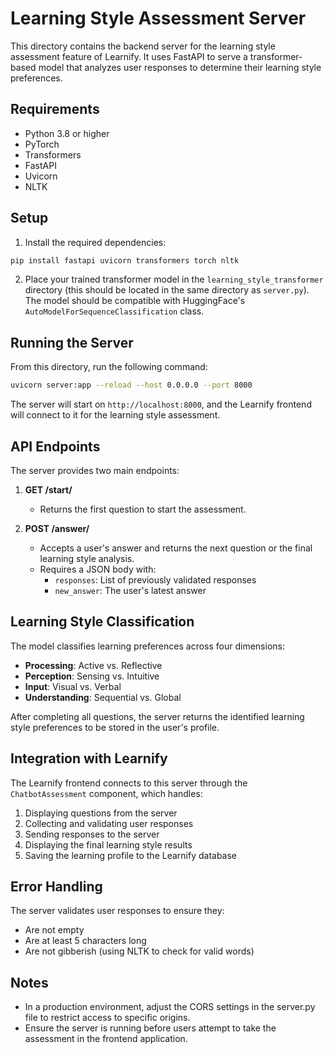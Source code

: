 # Learning Style Assessment Server

This directory contains the backend server for the learning style assessment feature of Learnify. It uses FastAPI to serve a transformer-based model that analyzes user responses to determine their learning style preferences.

## Requirements

- Python 3.8 or higher
- PyTorch
- Transformers
- FastAPI
- Uvicorn
- NLTK

## Setup

1. Install the required dependencies:

```bash
pip install fastapi uvicorn transformers torch nltk
```

2. Place your trained transformer model in the `learning_style_transformer` directory (this should be located in the same directory as `server.py`). The model should be compatible with HuggingFace's `AutoModelForSequenceClassification` class.

## Running the Server

From this directory, run the following command:

```bash
uvicorn server:app --reload --host 0.0.0.0 --port 8000
```

The server will start on `http://localhost:8000`, and the Learnify frontend will connect to it for the learning style assessment.

## API Endpoints

The server provides two main endpoints:

1. **GET /start/**

   - Returns the first question to start the assessment.

2. **POST /answer/**
   - Accepts a user's answer and returns the next question or the final learning style analysis.
   - Requires a JSON body with:
     - `responses`: List of previously validated responses
     - `new_answer`: The user's latest answer

## Learning Style Classification

The model classifies learning preferences across four dimensions:

- **Processing**: Active vs. Reflective
- **Perception**: Sensing vs. Intuitive
- **Input**: Visual vs. Verbal
- **Understanding**: Sequential vs. Global

After completing all questions, the server returns the identified learning style preferences to be stored in the user's profile.

## Integration with Learnify

The Learnify frontend connects to this server through the `ChatbotAssessment` component, which handles:

1. Displaying questions from the server
2. Collecting and validating user responses
3. Sending responses to the server
4. Displaying the final learning style results
5. Saving the learning profile to the Learnify database

## Error Handling

The server validates user responses to ensure they:

- Are not empty
- Are at least 5 characters long
- Are not gibberish (using NLTK to check for valid words)

## Notes

- In a production environment, adjust the CORS settings in the server.py file to restrict access to specific origins.
- Ensure the server is running before users attempt to take the assessment in the frontend application.
